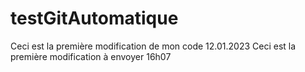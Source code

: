 # testGitAutomatique

Ceci est la première modification de mon code 12.01.2023
Ceci est la première modification à envoyer 16h07
